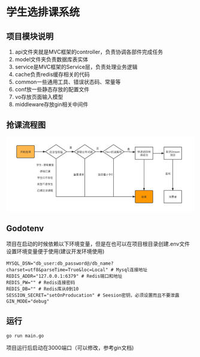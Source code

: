 # 学生选排课系统


## 项目模块说明

1. api文件夹就是MVC框架的controller，负责协调各部件完成任务
2. model文件夹负责数据库表实体
3. service是MVC框架的Service层，负责处理业务逻辑
4. cache负责redis缓存相关的代码
5. common一些通用工具、错误状态码、常量等
6. conf放一些静态存放的配置文件
7. vo存放页面输入模型
8. middleware存放gin相关中间件

## 抢课流程图

![Image text](https://github.com/liwentaoCH/byte-camp/blob/master/%E6%8A%A2%E8%AF%BE%E6%B5%81%E7%A8%8B%E5%9B%BE.png)

## Godotenv

项目在启动的时候依赖以下环境变量，但是在也可以在项目根目录创建.env文件设置环境变量便于使用(建议开发环境使用)

```shell
MYSQL_DSN="db_user:db_password@/db_name?charset=utf8&parseTime=True&loc=Local" # Mysql连接地址
REDIS_ADDR="127.0.0.1:6379" # Redis端口和地址
REDIS_PW="" # Redis连接密码
REDIS_DB="" # Redis库从0到10
SESSION_SECRET="setOnProducation" # Seesion密钥，必须设置而且不要泄露
GIN_MODE="debug"
```


## 运行

```shell
go run main.go
```

项目运行后启动在3000端口（可以修改，参考gin文档)
